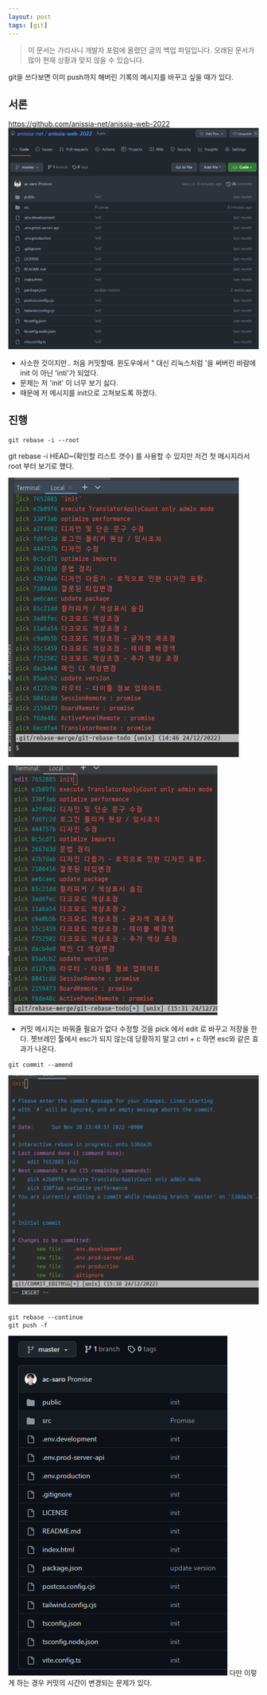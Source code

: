 ```yaml
---
layout: post
tags: [git]
---
```


> 이 문서는 가리사니 개발자 포럼에 올렸던 글의 백업 파일입니다.
오래된 문서가 많아 현재 상황과 맞지 않을 수 있습니다.

git을 쓰다보면 이미 push까지 해버린 기록의 메시지를 바꾸고 싶을 때가 있다.


## 서론
https://github.com/anissia-net/anissia-web-2022
![설명](/file/forum/4867df4c-bbb0-47ec-8cd3-6b7ea3aa2957.png)
- 사소한 것이지만.. 처음 커밋할때. 윈도우에서 " 대신 리눅스처럼 '을 써버린 바람에 init 이 아닌 'inti'가 되었다.
- 문제는 저 'init' 이 너무 보기 싫다.
- 때문에 저 메시지를 init으로 고쳐보도록 하겠다.


## 진행
```
git rebase -i --root
```
git rebase -i HEAD~(확인할 리스트 갯수) 를 사용할 수 있지만 저건 첫 메시지라서 root 부터 보기로 했다.

![설명](/file/forum/24bd7758-eef9-46e1-bba1-4f5ebca7b0f9.png)



![설명](/file/forum/2d31602a-e49b-4547-a22b-eb5116f3218f.png)
- 커밋 메시지는 바꿔줄 필요가 없다 수정할 것을 pick 에서 edit 로 바꾸고 저장을 한다.
젯브레인 툴에서 esc가 되지 않는데 당황하지 말고 ctrl + c 하면 esc와 같은 효과가 나온다.

```
git commit --amend
```

![설명](/file/forum/9bf158e9-78d3-4ca3-9dbd-b86a3f8aa105.png)

```
git rebase --continue
git push -f
```


![설명](/file/forum/4795e3b7-c57f-4ef4-bf78-2493610e819d.png)
다만 이렇게 하는 경우 커밋의 시간이 변경되는 문제가 있다.
